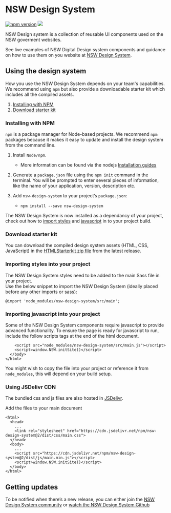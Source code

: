 # NSW Design System

[![npm version](https://badge.fury.io/js/nsw-design-system.svg)](https://badge.fury.io/js/nsw-design-system)
[![](https://data.jsdelivr.com/v1/package/npm/nsw-design-system/badge)](https://www.jsdelivr.com/package/npm/nsw-design-system)


NSW Design system is a collection of reusable UI components used on the NSW goverment websites.

See live examples of NSW Digital Design system components and guidance on how to use them on you website at [NSW Design System](https://www.digital.nsw.gov.au/digital-design-system).

## Using the design system

How you use the NSW Design System depends on your team's capabilities. We recommend using `npm` but also provide a downloadable starter kit which includes all the compiled assets.

 1. [Installing with NPM](#installing-with-npm)
 2. [Download starter kit](#download-starter-kit)

### Installing with NPM
`npm` is a package manager for Node-based projects. We recommend `npm` packages because it makes it easy to update and install the design system from the command line.
1.  Install  `Node/npm`. 
    
    -   More information can be found via the nodejs [Installation guides](https://nodejs.org/en/download/)
    
2.  Generate a `package.json` file using the `npm init` command in the terminal. You will be prompted to enter several pieces of information, like the name of your application, version, description etc.
    
4.  Add  `nsw-design-system`  to your project’s  `package.json`:
    - `npm install --save nsw-design-system`

The NSW Design System is now installed as a dependancy of your project, check out how to [import styles](#importing-styles-into-your-project) and [javascript](#importing-javascript-into-your-project) in to your project build.

### Download starter kit
You can download the compiled design system assets (HTML, CSS, JavaScript) in the [HTMLStarterkit zip file](https://github.com/digitalnsw/nsw-design-system/blob/master/HTMLstarterkit.zip) from the latest release.

### Importing styles into your project
The NSW Design System styles need to be added to the main Sass file in your project.  
Use the below snippet to import the NSW Design System (ideally placed before any other imports or sass):
```
@import 'node_modules/nsw-design-system/src/main';
```

### Importing javascript into your project
Some of the NSW Design System components require javascript to provide advanced functionality.  To ensure the page is ready for javascript to run, include the follow scripts tags at the end of the html document.
```
    <script src="node_modules/nsw-design-system/src/main.js"></script>
    <script>window.NSW.initSite()</script>
  </body>
</html>
```
You might wish to copy the file into your project or reference it from  `node_modules`, this will depend on your build setup.

### Using JSDelivr CDN
The bundled css and js files are also hosted in [JSDelivr](https://www.jsdelivr.com).

Add the files to your main document
```
<html>
  <head>
    ...
    <link rel="stylesheet" href="https://cdn.jsdelivr.net/npm/nsw-design-system@2/dist/css/main.css">
  </head>
  <body>
    ...
    <script src="https://cdn.jsdelivr.net/npm/nsw-design-system@2/dist/js/main.min.js"></script>
    <script>window.NSW.initSite()</script>
  </body>
</html>
```

## Getting updates

To be notified when there’s a new release, you can either join the [NSW Design System community](https://community.digital.nsw.gov.au/) or [watch the NSW Design System Github](https://github.com/digitalnsw/nsw-design-system)
